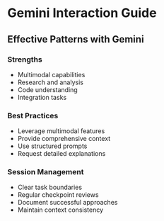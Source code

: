# Gemini Interaction Guide

## Effective Patterns with Gemini

### Strengths
- Multimodal capabilities
- Research and analysis
- Code understanding
- Integration tasks

### Best Practices
- Leverage multimodal features
- Provide comprehensive context
- Use structured prompts
- Request detailed explanations

### Session Management
- Clear task boundaries
- Regular checkpoint reviews
- Document successful approaches
- Maintain context consistency